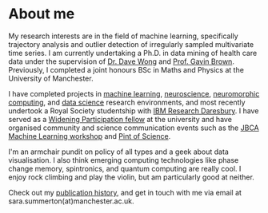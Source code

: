 # About me

My research interests are in the field of machine learning, specifically trajectory analysis and outlier detection of irregularly sampled multivariate time series. I am currently undertaking a Ph.D. in data mining of health care data under the supervision of [Dr. Dave Wong](https://personalpages.manchester.ac.uk/staff/david.wong/) and [Prof. Gavin Brown](http://www.cs.man.ac.uk/~gbrown/). Previously, I completed a joint honours BSc in Maths and Physics at the University of Manchester. 

I have completed projects in [machine learning](https://github.com/sara-es/murmur-mia-physionet2022), [neuroscience](https://lsens.epfl.ch/), [neuromorphic computing](http://apt.cs.manchester.ac.uk/projects/SpiNNaker/), and [data science](https://www.ggdot.org/) research environments, and most recently undertook a Royal Society studentship with [IBM Research Daresbury](http://research.ibm.com/labs/uk/machinelearning.html). I have served as a [Widening Participation fellow](https://www.manchester.ac.uk/discover/social-responsibility/widening-participation/) at the university and have organised community and science communication events such as the [JBCA Machine Learning workshop](https://jbca-machinelearning.github.io/workshop.html) and [Pint of Science](https://pintofscience.co.uk/event/pint-of-physics).

I'm an armchair pundit on policy of all types and a geek about data visualisation. I also think emerging computing technologies like phase change memory, spintronics, and quantum computing are really cool. I enjoy rock climbing and play the violin, but am particularly good at neither.

Check out my [publication history](sara-es.github.io/publications), and get in touch with me via email at sara.summerton(at)manchester.ac.uk.
